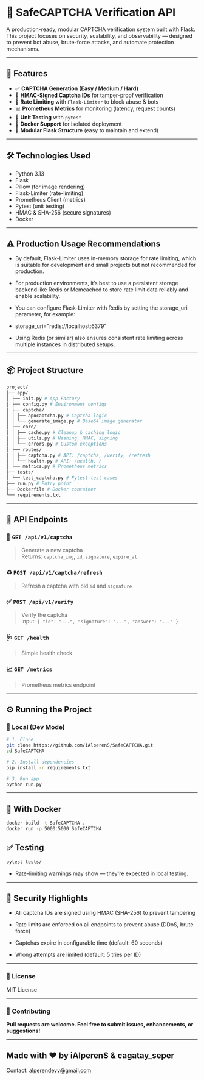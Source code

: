 # 🔐 SafeCAPTCHA Verification API

A production-ready, modular CAPTCHA verification system built with Flask. This project focuses on security, scalability, and observability — designed to prevent bot abuse, brute-force attacks, and automate protection mechanisms.

---

## 🚀 Features

- ✅ **CAPTCHA Generation (Easy / Medium / Hard)**
- 🔐 **HMAC-Signed Captcha IDs** for tamper-proof verification
- 🚫 **Rate Limiting** with `Flask-Limiter` to block abuse & bots
- 📊 **Prometheus Metrics** for monitoring (latency, request counts)
- 🧪 **Unit Testing** with `pytest`
- 🐳 **Docker Support** for isolated deployment
- 🧱 **Modular Flask Structure** (easy to maintain and extend)

---

## 🛠️ Technologies Used

- Python 3.13
- Flask
- Pillow (for image rendering)
- Flask-Limiter (rate-limiting)
- Prometheus Client (metrics)
- Pytest (unit testing)
- HMAC & SHA-256 (secure signatures)
- Docker

---

## ⚠️ Production Usage Recommendations
- By default, Flask-Limiter uses in-memory storage for rate limiting, which is suitable for development and small projects but not recommended for production.

- For production environments, it’s best to use a persistent storage backend like Redis or Memcached to store rate limit data reliably and enable scalability.

- You can configure Flask-Limiter with Redis by setting the storage_uri parameter, for example:
- storage_uri="redis://localhost:6379"

- Using Redis (or similar) also ensures consistent rate limiting across multiple instances in distributed setups.

---

## 📦 Project Structure
```bash
project/
├── app/
│ ├── init.py # App Factory
│ ├── config.py # Environment configs
│ ├── captcha/
│ │ ├── apocaptcha.py # Captcha logic
│ │ └── generate_image.py # Base64 image generator
│ ├── core/
│ │ ├── cache.py # Cleanup & caching logic
│ │ ├── utils.py # Hashing, HMAC, signing
│ │ └── errors.py # Custom exceptions
│ ├── routes/
│ │ ├── captcha.py # API: /captcha, /verify, /refresh
│ │ └── health.py # API: /health, /
│ └── metrics.py # Prometheus metrics
├── tests/
│ └── test_captcha.py # Pytest test cases
├── run.py # Entry point
├── Dockerfile # Docker container
└── requirements.txt
```

---

## 📄 API Endpoints

### 🎨 `GET /api/v1/captcha`
> Generate a new captcha  
Returns: `captcha_img`, `id`, `signature`, `expire_at`

### ♻️ `POST /api/v1/captcha/refresh`
> Refresh a captcha with old `id` and `signature`

### ✅ `POST /api/v1/verify`
> Verify the captcha  
Input: `{ "id": "...", "signature": "...", "answer": "..." }`

### 🩺 `GET /health`
> Simple health check

### 📈 `GET /metrics`
> Prometheus metrics endpoint

---

## ⚙️ Running the Project

### 🔧 Local (Dev Mode)

```bash
# 1. Clone
git clone https://github.com/iAlperenS/SafeCAPTCHA.git
cd SafeCAPTCHA

# 2. Install dependencies
pip install -r requirements.txt

# 3. Run app
python run.py
```

---

## 🐳 With Docker
```bash
docker build -t SafeCAPTCHA .
docker run -p 5000:5000 SafeCAPTCHA
```

## ✅ Testing
```bash
pytest tests/
```
- Rate-limiting warnings may show — they're expected in local testing.

---

## 🔐 Security Highlights
- All captcha IDs are signed using HMAC (SHA-256) to prevent tampering

- Rate limits are enforced on all endpoints to prevent abuse (DDoS, brute force)

- Captchas expire in configurable time (default: 60 seconds)

- Wrong attempts are limited (default: 5 tries per ID)

---

### 📄 License
MIT License

---

### 🤝 Contributing
**Pull requests are welcome. Feel free to submit issues, enhancements, or suggestions!**

---

Made with ❤️ by iAlperenS & cagatay_seper
---
Contact: alperendevv@gmail.com
